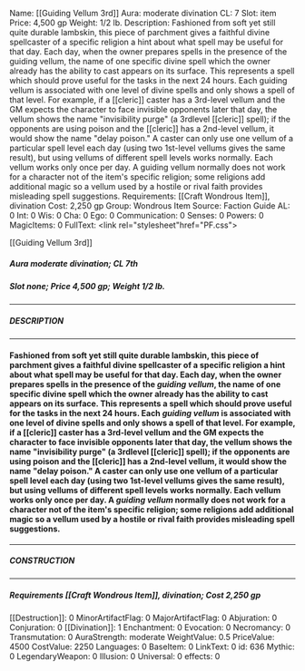 Name: [[Guiding Vellum 3rd]]
Aura: moderate divination
CL: 7
Slot: item
Price: 4,500 gp
Weight: 1/2 lb.
Description: Fashioned from soft yet still quite durable lambskin, this piece of parchment gives a faithful divine spellcaster of a specific religion a hint about what spell may be useful for that day. Each day, when the owner prepares spells in the presence of the guiding vellum, the name of one specific divine spell which the owner already has the ability to cast appears on its surface. This represents a spell which should prove useful for the tasks in the next 24 hours. Each guiding vellum is associated with one level of divine spells and only shows a spell of that level. For example, if a [[cleric]] caster has a 3rd-level vellum and the GM expects the character to face invisible opponents later that day, the vellum shows the name "invisibility purge" (a 3rdlevel [[cleric]] spell); if the opponents are using poison and the [[cleric]] has a 2nd-level vellum, it would show the name "delay poison." A caster can only use one vellum of a particular spell level each day (using two 1st-level vellums gives the same result), but using vellums of different spell levels works normally. Each vellum works only once per day. A guiding vellum normally does not work for a character not of the item's specific religion; some religions add additional magic so a vellum used by a hostile or rival faith provides misleading spell suggestions.
Requirements: [[Craft Wondrous Item]], divination
Cost: 2,250 gp
Group: Wondrous Item
Source: Faction Guide
AL: 0
Int: 0
Wis: 0
Cha: 0
Ego: 0
Communication: 0
Senses: 0
Powers: 0
MagicItems: 0
FullText: <link rel="stylesheet"href="PF.css"><div class="heading"><p class="alignleft">[[Guiding Vellum 3rd]]</p><div style="clear: both;"></div></div><div><h5><b>Aura </b>moderate divination; <b>CL </b>7th</h5><h5><b>Slot </b>none; <b>Price </b>4,500 gp; <b>Weight </b>1/2 lb.</h5></div><hr/><div><h5><b>DESCRIPTION</b></h5></div><hr/><div><h4><p>Fashioned from soft yet still quite durable lambskin, this piece of parchment gives a faithful divine spellcaster of a specific religion a hint about what spell may be useful for that day. Each day, when the owner prepares spells in the presence of the <i>guiding vellum</i>, the name of one specific divine spell which the owner already has the ability to cast appears on its surface. This represents a spell which should prove useful for the tasks in the next 24 hours. Each <i>guiding vellum</i> is associated with one level of divine spells and only shows a spell of that level. For example, if a [[cleric]] caster has a 3rd-level vellum and the GM expects the character to face invisible opponents later that day, the vellum shows the name "invisibility purge" (a 3rdlevel [[cleric]] spell); if the opponents are using poison and the [[cleric]] has a 2nd-level vellum, it would show the name "delay poison." A caster can only use one vellum of a particular spell level each day (using two 1st-level vellums gives the same result), but using vellums of different spell levels works normally. Each vellum works only once per day. A <i>guiding vellum</i> normally does not work for a character not of the item's specific religion; some religions add additional magic so a vellum used by a hostile or rival faith provides misleading spell suggestions.</p></h4></div><hr/><div><h5><b>CONSTRUCTION</b></h5></div><hr/><div><h5><b>Requirements </b>[[Craft Wondrous Item]], <i>divination</i>; <b>Cost </b>2,250 gp</h5></div>
[[Destruction]]: 0
MinorArtifactFlag: 0
MajorArtifactFlag: 0
Abjuration: 0
Conjuration: 0
[[Divination]]: 1
Enchantment: 0
Evocation: 0
Necromancy: 0
Transmutation: 0
AuraStrength: moderate
WeightValue: 0.5
PriceValue: 4500
CostValue: 2250
Languages: 0
BaseItem: 0
LinkText: 0
id: 636
Mythic: 0
LegendaryWeapon: 0
Illusion: 0
Universal: 0
effects: 0
